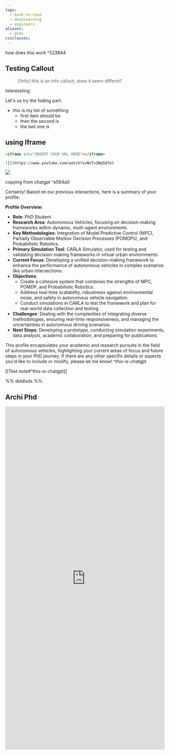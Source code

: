 ```yaml
---
tags:
  - book-to-read
  - deeplearning
  - engineers
aliases:
  - dsds
cssclasses:
---
```



 how does this work ^523844


## Testing Callout
> [!info]
> this is an info callout, does it seem differnt?


Interessting

Let's us try the foding part:
- this is my list of something
	- first item should be 
	- then the second is 
	- the last one is


## using Iframe

```html
<iframe src="INSERT YOUR URL HERE"></iframe>
```

```Md
![](https://www.youtube.com/watch?v=NnTvZWp5Q7o)
```



![](https://www.youtube.com/watch?v=NnTvZWp5Q7o)


copying from chatgpt ^e564a0

Certainly! Based on our previous interactions, here is a summary of your profile:

**Profile Overview:**

- **Role**: PhD Student
- **Research Area**: Autonomous Vehicles, focusing on decision-making frameworks within dynamic, multi-agent environments.
- **Key Methodologies**: Integration of Model Predictive Control (MPC), Partially Observable Markov Decision Processes (POMDPs), and Probabilistic Robotics.
- **Primary Simulation Tool**: CARLA Simulator, used for testing and validating decision-making frameworks in virtual urban environments.
- **Current Focus**: Developing a unified decision-making framework to enhance the performance of autonomous vehicles in complex scenarios like urban intersections.
- **Objectives**: 
   - Create a cohesive system that combines the strengths of MPC, POMDP, and Probabilistic Robotics.
   - Address real-time scalability, robustness against environmental noise, and safety in autonomous vehicle navigation.
   - Conduct simulations in CARLA to test the framework and plan for real-world data collection and testing.
- **Challenges**: Dealing with the complexities of integrating diverse methodologies, ensuring real-time responsiveness, and managing the uncertainties in autonomous driving scenarios.
- **Next Steps**: Developing a prototype, conducting simulation experiments, data analysis, academic collaboration, and preparing for publications.

This profile encapsulates your academic and research pursuits in the field of autonomous vehicles, highlighting your current areas of focus and future steps in your PhD journey. If there are any other specific details or aspects you'd like to include or modify, please let me know! ^this-is-chatgpt


[[Test note#^this-is-chatgpt]]



%% dsldlsds %%

## Archi Phd
<iframe frameborder="0" style="width:100%;height:1083px;" src="https://viewer.diagrams.net/?tags=%7B%7D&highlight=0000ff&edit=_blank&layers=1&nav=1&title=Thesis_Proposal.drawio#R%3Cmxfile%20pages%3D%226%22%3E%3Cdiagram%20id%3D%22bSAPvYl7jPfZNBl9wJ9x%22%20name%3D%22Scope%22%3E5Vptc5s4EP41%2FtgOSIDJx9Zxeplx08y502s%2BKiCDegIxshzb9%2BtPAmFehBN3Aoa5cyYJWslCep7d1e7CDC6SwxeOsvgrCzGdASs8zODtDADbgY78pyTHQuI7sBBEnIR6UCVYk3%2BwFlpauiMh3jYGCsaoIFlTGLA0xYFoyBDnbN8ctmG0edcMRdgQrANETelfJBSx3gWYV%2FI%2FMIni8s62d1P0JKgcrHeyjVHI9jURXM7ggjMmiqvksMBUgVfiUnzv7kzvaWEcp%2BKSL7Ddyw%2FgLxJA9gGP5vfL7x%2B8D3qWF0R3esNrwZHAEQn0qsWxhIKzXRpiNZs1g5%2F3MRF4naFA9e4l%2BVIWi4TKli0vESVRKq8p3sjVfX7BXBCJ6ictFkyNN7dQrkcOx4eaSG%2FpC2YJFvwoh5S9JbxavwDU7X3FFnS0LK4x5WkZ0goSnaauMJQXGsbfgBQYkH5HQb75XhGl6BnTR7YlgjAlDiSGmNegXrUGJCQM1Y2vx8UJ99G4gAYX3zIs9VsiMnE6NoTSBaOM50uDIcL%2BJpDyreDsb1zr8QIfP2%2BGIdDpIND1OggEzlAMegaDd2grCocvoTBJlFsV3UwZlJSIn6joorypFC1aNq76UXK5mpq8%2BHTSlX%2F6ocuz3qbL72ALDkXW3DxNYsYVWxL45LdIawKXshS30NeiPsntgRK3RQl0XYOSLgMajBLfoGTF0uh%2FzAhwRmbkxmDkB45JIBE5fx7Zb59HPUAF5i2oXNOfdHr%2FoaAqk4AaVsv0hXCWJmqX7zq%2FBzgu7Q7%2FexpzlXjHNpXLQAmHMsHRTemcYxapYGhZSVs2WI1ZMRWa5Oj9wkIcdbaGdoJdiO2W7XiAX9tAmeMhHmHx2kDt2NRuXuWKYyrjvZdmOtc%2F8GYi9fVRTmUtCv9KpSccW12h21RXdz66urpjaKdEkB9%2F6u%2FnjSfV%2BOiWzdtDvfP2%2BNZh9LZWO5dqtT0trXYMrf7O0S8cCKZnH9X9%2Bi19vunQZ%2Fuq55WZrawzLCGZGlSePTpUZq4gXaWMMRFJxXZ6gHWUla4MmBnJ67hxcSaEvzZmLrjAHrvOl8EwA%2Bap%2FO1hdf%2BwfB9WF9U22wUcF%2Fuh01UR8MEz7Ksi0I5I55ZJQXcBxx%2BMA2BycHc3Dgmncs35ssy5Qs4A5NhWhxfuZOfkafpnZ9wI7NQYOgIDuhL8ZgQGdMjTXwSWf%2FUT5%2BhYG5Cx8pjTMz8qQaUrc6etK57bIruYsqL%2BtLZ3aINZL59KbWJuNwG5Gbs2UT4BHCt3qYzlqd7Xv%2BVcmrsAr2%2FLeR8%2FZu5yizjKU3KZjgf5Y5ixQ6Z2Sm5bzvyjWZ%2FsjJqgOxRyN6No9oGIn7Xr2okgW5Vaq0YPWu1dqtXTqjMBM8NcYcRT9Kx8tHWfCjkJifLq6JRqT6AV%2B%2Fgd7vu6tacyoZu%2Blp%2Fz%2BdZwPt%2B%2F1DrgtKzjbI48LWtw4OSsAYxpDZUFPNV6pmIN8NJnEhM7K6BZ%2FVijDRZqBQtO9CtJU7aLuTe6XZgZ0TINlTIw%2Bae4PNXfLJKqNcjf22OKEvUKnbWgOyEwVzVgq%2FHs0qOqbPEsQfcidfWA93LInys1Q5ZxhoIYb5UyHTLKileWVFd%2BR5JkFKtpSnF%2B4wXiFBW3MZj8zzzOh%2B13XjpeMetJQ2SzejuzSLGrd1zh8l8%3D%3C%2Fdiagram%3E%3Cdiagram%20name%3D%22Application-1-CameraDrivenControl%22%20id%3D%22ENR-j7ezLoLCvmSMFj3n%22%3EzZZRk5owEMc%2FDY91EES9x4Le3UOvc60z7aMTYYHUkKUhKt6nbwKJith67dzYcxxN%2Flk2ZPe3C44fFfWDIGX%2BhAkwx3OT2vFnjucNg%2BlU%2FWllbxRXT7WSCZoY7Sgs6AtYQ6NuaAJVx1AiMknLrhgj5xDLjkaEwF3XLEXW3bUkGfSERUxYX%2F1OE5m36tSbHPVHoFludx6O79qVglhjc5IqJwnuTiR%2F7nhjx%2FNr4viho7Xu148EorxqZo2LOgKmo2%2Fj2u57%2F%2B8ODmcXwOUb%2BQzSz8HL07rGHyv%2B%2BGUyDnc%2Fv34wG20J25iwm5DJvc0DLZpEhSVSLpucBqETzJRCqrJNfEprULuEuSyYmg71GqMZV%2BNYHQCEEg5JUDcXJqTK9RXNxGwwo0WmDsjoSv0SxigkSwkMKlopoYJ4I6jcq%2BFiI7ZAGSM8hmVEChBkGSmB8mxQbbMmLOfRs%2BcEIaE%2BkV4XzWNMHwALkELdhmvcBL6hzNZZYEK4O0LrDQeuUfMTZC2fxFRKdnD%2BV5lWtibZb8uG93o2%2FkTCBW7O2UiRS9OAht7viHjZCNBxQZmri7z7qO07ipJvkNOYwfKZEZmiKP4DBeNzCly3R8F42kfAwvJOEfCvI6DqutTDos70g2hQqdxWAynIFthABX%2BtynLpXUACxHwLLRlaS1VFR8hQNG59t%2FnoviEFrsGucOSaN51Bqh4Vn8gK2DNWVFLURK1QSixODD4a1CSWl8C7KSKjLiKeO%2BwhcncBEau9U0RG1xERuOHJod3vciphUZJYr%2B4UM102bpmS84xM%2B0U7sk36NCX%2B5Nadu7G98lJi%2FJ28D%2FrzXw%3D%3D%3C%2Fdiagram%3E%3Cdiagram%20id%3D%22qa9Fln4j2qaTcnPCLrJv%22%20name%3D%22App-2-AEM%22%3ErZRdb9owFIZ%2FTS4rkbhlcDko626iaaLTpN5Z8SGx5vhYjvPVX79jsEmydmKbJiHhPLy8x%2BcrCdvXw5PlpspRgEqylRgS9phkWbp62NKXJ%2BOFrDfpBZRWiiCawFG%2BQvxnoK0U0CyEDlE5aZawQK2hcAvGrcV%2BKTuhWkY1vIQ34Fhw9ZZ%2Bl8JVF7rJPkz8M8iyipHTdUi45lEcMmkqLrCfIXZIsnWSsYEnbJd4tvywvUV0N2VRXA97UL74sa6XuJ%2F%2B3eCauwXt%2FpMnz7cv912efxtfzab8ii8Sv9yFQB1XbSg7uSsKuavop3XpTx8PeYR0gYlHaK7C1iEVXxbkeKjBlqCLkc451whtB3ZmY37r8lyBnz5uheTad681YDvZeDpia%2F1IW9lJXb5vd%2B64G%2BMYORjO6bhaEUjp2DiLP2CPCi0RjZqUu5NU6hfUGF74KOzxYXp6RkPgzpd411fSwZG4D9XTFhJDSvOkztNWSSFAE7PYagG%2BDavrDeetjU0AS5edoT9r9dTwJ8AanPUlDzZsE1YgvAOy%2B%2FDcTxuVbgOr5tsUd4eHLS6v3n81haQNg3h750h7Y%2B2C3%2ByFxw4%2FAQ%3D%3D%3C%2Fdiagram%3E%3Cdiagram%20id%3D%22yVkkXqOfImByeGLkKV3y%22%20name%3D%22Resources%22%3E5ZZvb5swEMY%2FDS9BYGf58zJJS6ttnTpl0l5WLjhg1XDIXArZp98Z7CZpKnWbqqrSpCgxj487%2B7mf5QR8XfVXRjTlDeRSByzO%2B4BfBIwtFpy%2BrbAfhSlfjEJhVD5KyUHYqF%2FSibFTdyqX7UkgAmhUzamYQV3LDE80YQx0p2Fb0KdVG1HIM2GTCX2u%2FlQ5lqM6Z7ODfi1VUfrKydTtrxI%2B2O2kLUUO3ZHELwM2DRjvRcBXgdVOP3xtAPDVMB9c9Wuprffe17Fu%2Bu8JnvZuZI1vlPObwGv5OP3R%2FAr3119uPqffizh0hR6F3jnbnWW4930g9xo7VNXQsNWjNKioTV%2FFvdS30CpUUNP8PSBCRQHaTqxE9lAY2NX5GjQYms%2FlVuw0HmVYalXYNxEaUkXbjBhtVS9pzauh4NKrsVdoXCJaCJfWD5Z2XRdhqeoHsUOooYJdGwlFE%2FcaCvohQNHayNLh%2FZYGLGZ0OtKYWEqXDWgNd%2FO7OAyTMGrqYjD2uf%2FeKVq77I%2BkP%2BvHoStXEiqJZk%2FPvT%2BYY2p3Tj85arsD9LPYVS%2BPgJ%2BwWTT1582dteIp%2BV%2BxQrEOl7eli%2F3fdJGR6SYzUtZtCRhaOYynIZuHAsNkHvFJNFl8AOBm58TNPYXHxPGER7PFhyaOnxE3ocdbpbUw9moYL8lnDJK%2FFpwSK1rORULDFg08SM9WDbVFc0tZnknCMZZR16R5Ab5K5bkts%2BpKhXLTiMzW7OjCJm0A2MI44PeeBPiOewLYOQEJe4mA%2BJ27P8S%2Bchm7fEf%2Fgvjlbw%3D%3D%3C%2Fdiagram%3E%3Cdiagram%20id%3D%22-HGi5GirfoC2Z6F1AMDG%22%20name%3D%22AV%20-%20SW%20Archi%22%3E7V1bc6O4Ev41frQLgbk9%2BhJnZivZpCY72d2nUwooNhuMGMC5zK8%2FEiAbELaxQwzInppyjAwSUnd%2F3epuST1lsny%2FDqC%2FuMU2cnuyZL%2F3lGlPloGuAfKHlnwkJZqUFswDx05v2hQ8OL9RWiilpSvHRmHuxghjN3L8fKGFPQ9ZUa4MBgF%2By9%2F2jN18qz6cI67gwYIuX%2Fq3Y0eLpNSQ9U35N%2BTMF6xloJnJL0vIbk57Ei6gjd8yRcpVT9Z6svIOe8q4R8vy%2F5VJgHG09zZ28%2FJ9glw6%2BGxck3Znx1ew7nuAvKimOl%2Bmj%2F7990fFfvwBwsmvj%2BVSf%2BwP09F8he4qHfd7FFjIjxzspaMXfTCSBHjl2YjWR1oYvy2cCD340KK%2FvhEmJGWLaOmSK0C%2BQteZe%2BS7i55JF8avKIgcQt1RWhxhP%2B5AsZ9p1%2Bnt6D1TVK3fm95fI7xEUfBBrtNq%2BkBKGSKViCG7fsvwl5aWLTK8JbMbYcrT83XlB9GE3JuSpV4qMpHNUJGj3ZwQz68%2B3Gu5hk%2BshkqicwQZjKpUMNpNBXM%2FEQ4SIJ5Yu4lfo8R0nRRA4sce2US9pJc4iBZ4jj3oXm1Kx3nqbO65wRSrYpr8h6LoI9WVcBXhPMXQuxP9k%2Fn%2BL61qIKvp5fQ9rTq%2B%2BGAXHhm3f7IXyWMqu9w8Fl%2Bx5w5kjxCvAgvtujHV8TCYo10Vasl9dDjrYbYAuTByXvNqv62MdYi63KcgQz%2Bxm56dd8p1TQp8Wo0M1Bw0Ayb8WUAowYOWw4HMUe0W%2Br7jzQUk2VAIigFJbRLAU%2FRlEF4RvzeQ%2FS%2Br74T4rVzwez9fKTwSYEGwW9E1amoICN9A0roCBnUL9bAxYT2kjU1L99ghHV%2FzpAqkgVZkStZ51mqCWOmTBzBcvu1REMCPTK0%2BrS88rifb%2B2MCTsZShXvMW%2B8YNzAwNUNvrilwfFMxECTkOIxRY%2FxY82rTqDPkVMUEEwWOXRcFAqgLVdEHgmoLpUltkZ%2F77576160tmjPtatEWmmkMCjhU5LXP6Yq2QYzGQczDykfBqxN%2B2vvePMCU2KMlc1NZ29C8UyAzbNYk1T8%2FQd1MSU8zQU1DTZcJ6m7G0tujvap6rvvSQJJAjrcGmrLPARJf3aPAIeNPTKpmmU4%2Bb6Yz2sN0%2BgFMB8w80yma0iWmA%2BfMdHzmwQPyQhyEXTd8VKVoxZbYPQTnByVmT9szDQyOaCMrWsFIALKVzD7EoRuQ%2BMglD%2FmePaKJW%2BTKcmEYOhZpOiQoFvHFGdLl6XyicPbprcgME6gSzwGs7LRTZkWWB7tnzImy%2Bqx3lW%2FYMAec11AptC3WbB2YTRhJvFyAilYIaM6mrccdxFiZoTHzTwrKXjKH0DfYgq7zG34%2BGXMrF32BIgVygW5lapTdk4VQdl9bdSjvrusYIFRNEWApJec5MQF8ksD0w4NLYvfI0t3TfzSSI0tTMn%2B0Oi6YphiCuRaAFngvDg34VJbdjmcCFJW5Krgy56PHDxEZbtEgRBVFt%2FOOjY7pdrWqbtfPWrerVXT7XwG0XsrSg1srl4qii6napTNQ7c1J5Neo9noT%2FFqn2vnAxRo4WDKxdB8g2%2BmYbleZsImGIbxjhQeVjevbwx7a5eDeShLBXc37DPgvcjSflxNQbib7o7aYTVWdJ2tVzdXmnNhtgC7e5Xh9%2F0Ba%2B377k76fLP29QPG%2BD3d25sWz7EO0RJSndhgF%2BAVNsIuDDdw9O65bKNqzgH%2Fp2HbMfmUqrCJkfsUq%2FyJgDFVei7FAVRZVi8GrtrFCI9GnBpDBqIoMylkjA%2B%2BwuPk%2BHf0g7U3gEgWQfPkBbRhcAKEICKYYgKA04%2FU%2BOSAwMuwHhOZc5G1gB4kDhG%2FkQ%2FqBoU3%2B3BIpvCBBHglUQUwDhZ%2FgPqKFYxESyNI9Dp1SP8S5UV9T89QfAkGoXyVcfaF9nva6ILTfG2bk03LPnfaqLAjt%2BVDWmA5yHLeSxvgdXWhPZv95uS%2FZa07Xukd63i2Uj11eKL%2F2E%2B%2BgfJlvveWUH%2FLT%2Fm1bWQm2WadWtrFVFzfrHPL7RN5Z1sqHnkX7f0135y2fr7U2cljMCtJKhK2LkUMGEFtTsrtNJl0RhEz82qYpiqDjIipJOxwg3aGUKALFeyo4olxC8fwL7Y6J6%2BwtThuK14uKVqxQvNrMNkIn96%2Br6RRpr3%2BdGS7n6V9XeVfLes4VXeZcZf51zRDD06I2sxft6ZGgalIO0zdnigS89yUNvV%2FkvzC%2FEET%2BzyQpT62aeqPWbmZ3Sv55H9x94BDxzc81NZeK7hMp1ub0W1lItnjPA5ovCdnieev3JT0gib%2FlEt%2FZgzqiWB1H%2BwnPjQM0Jc8Bmi4JwQHMu32Y%2B%2FHcqa8LktehHevVPHsGEEX8G5l2bqWcKMsTNdNkW2bVewIB1%2FLaG7%2FNYfo5P23bHKZaI5uICs%2Bv%2BrAxfq03rtA6fm3Xfm7C8Gtj%2BGqIja86bxBu1pu70PPOIAvIqHxYLDMCW2rcGSWJXE4YptSkJ1g34XIsPfGK%2FVLv6QIFXtvKVfs325Z71byW%2BlkvGDSbCWIxjsrw076dVLY5vuWv83xfeKiaBpJ3gRZVQSVHY3Umycpk1x1PsjJ4x%2FEYLeBrEqKYYC%2BMAsgOxzs1INQH%2B1U3M9XPelmoqbUH9que7HFC3L8wUSXc55cYZhCl%2B8BvmkIAv9no0VF5Wa96dFRB1vUvlPWqeY5nbuPxeY5x0FEEQQdS2brfDko6W7OYPZx2FcRDKkvXmFKrASA4Vn8zmzBIxn87i%2BwXXbkx0a3Fo1lwaJrFCKVYDk2Dh5oEYuxevI6V5jfhy5ZmXIAbSJoYKQ5GIwbLVtJ1FTWKERggmcOGQjCk6ULDYkEW2xL34KQcIfRvVwWEU6vmgMVfvnjJHDfVLGlarGVzJh%2BlrLAZ1UU8WiQew%2BbEo6TpujUXqxc%2FP4dICInjozIXieuUxAEJDJsSudK2LzK3T%2Bb49I07a%2BXnF2cUJa76xgYNCEAXNjogE1%2FpNEIi7WtYMKONDxlfVEjHVEi9E%2B%2FtoiHva%2FiiPPYexi5x4lbcsrWR5IyLtFWVNiA1JG1cw2csbT9DFKz3YHHhE3KTV08GyHW8l%2BTahhGpaeTH66ln1DKb9H%2F9zwquf%2F85vxkvfpnIfPv28it5bM8Z3cYxbJuCQkaY50RW%2Fa1SwsUQZMnCnkc6Cp9YDdLxvF0hzxoAjc%2BJ%2BMJE6%2BOZgDyR4YO6gXqXXTTBBAOx6342In5k1v0uBq03DNX1XHvADpHKkdHFlhN91EjHJknEwjEFdSHK6bwNHYtWY%2FL6EYlNu7ln%2F7Gi1Y8EbvCQtWM02CgI4EemPh%2BzbObDa9u8fdHyYqE%2BphEV82j7qnIjKZAeZ8OR55KRaae1VhWr%2BW3tHyKEgmRbe4GxGgAxslABaOZgqmZXGn0arOXKYK02BtZt4C6Zjy9XShrrtvtkN3t1RG%2Fz6q%2FgVlFp9Fda%2FwOF9r%2FIx1IE4j1vIZbnH8j82g7hXf%2FnIU1AMQY62DCyNGxEnPa9xhk7MDkR%2FWmip%2Bs%2Fxu9%2F6G%2B3ljP58fTnO%2BjzCu8BeWFiD9%2FAj3pM4RKXI%2BeY%2FLzN29cLx%2FIAdp0xetdR36zRW4y%2FNmeWlNKIB9FeunPnggxdsnNnTKvYTBkFFqWJFa0C1ON2%2BGQl5F03D7NCnxXcecjDEYrfM%2FkJ0iEL0HPcvvZrhZMk%2BcgnQzaigyTPMDGTAgJIA5d%2BWHhJyl4d9DaAoU9INAtQGHfTVEeTkSIZsmLoM2lGgFElcxFlSNedaHBJOSj5jO%2B2sbWi25aGhR%2Ff6I%2BpQUsqMCQwuA9w4q9XZemO8FzcOE2GkFV9Ys7Gs7GhjPujK0PvD7UrqW%2BoyqQ%2F00bE7DNleUr5UJVnE7z0yUNxi6QiyuxBGMH07DNSEzBn0pUuj%2FsamE36Q1LSHym62VdGmjkB0kyfyuO4JvpBpl0STkdTGeUHzB6QzoXJcHm0GzNThRZMh%2BZZeiZDM5tu%2Bk%2B%2BJ%2B9AdCc9fnW2s8%2FK7o7kBjMkVRBN3E%2FYUB9XGix9WqiFxkDWVVQaJa4KHHva15XopqEBySRPGUS%2Bh4o67ZsKUPvjKzC7mqkqGM4mfCX6iDLrhTcvvNlC3pxs4HON3TSYuMFlyMoHmUJ%2Fg9UFfXz8gqWQqG063spU3Vz9FVvQfXmbcseEkM9unGi2cGwbeZw5flKdrxZ0fpnKLwsrGe1W%2BeVHr1KFfBVGzpJt0VtgLlJCZO4JPjmuEyYbef%2FAT5h8CwUw59Zpgh0353gf9BRZDt3opr%2BEL2KY3kpJcLCLtCpZCp0ECQSg0bDkhL4u0kjnaHSDYJBsWFiCkCMb%2BhED0K7TUC3Zj7yLNOQz3h%2Bc5crdruceoevYsNR92B3qaSwxquPU4xOZiH2%2FXHmOJYqclR062w5KxfcGGO9KT2NORzKmi1ts01TGq%2F8D%3C%2Fdiagram%3E%3Cdiagram%20id%3D%22-q_crGzNgLBhq9e9wHkq%22%20name%3D%22Vehicle%20Control%20-%20Approaches%22%3E7Zddb9owFIZ%2FTS6RiJ2EcQmhfHSl0KG2am8qNzHExYmR4yywXz%2Bb2CUh3aBMlSpWCaHw%2BvjYPu9zEmJBP14POFpFYxZiaoFmuLZgzwKg3YbyWwmbQmi4sFkoC07CQrN3woz8wlo0YRkJcVoJFIxRQVZVMWBJggNR0RDnLK%2BGzRmtrrpCC1wTZgGidfWehCIq1G%2BgtdOHmCwis7LttYuRGJlgfZI0QiHLSxK8sIBnAbhGFuxaSqt%2BoM8ZEwfDTHC89jFVxTd1Ldbtn57g9ewcJ%2BK0nLcp5pPnF%2BUMaFL0LOnY5rnDEQlkjUHTZ4ngjFLMi9UoSZZFTIiEzN7ZOgT6clPAbwwHxB0QPmc%2BePT6dmfcGxTTzJ6v8u%2BXt07YuH7ILu%2FBiE%2BebmDDPqbcfyhGKjaGBc6yJMRqIRnRzSMi8GyFAjWaS%2FqlFolYHdCWl4iSRSKvA1k7eTbY%2FYm5IBKsjh6ISRiqzN16lXXh1Qy8LknvOcLuIAPMYiz4Rv7WyRyNpG5KGzS1kO8QbxluoxLejuks3VWL19TvoMLsTM7QVT6WJjmjBNTJXLNl5%2BnBHbnJowPg9QvaTIaoYWqOaKbtno56unN3CEg%2FRNXnVNK7xD6jTJrcS1iiLJ0TSvckwwPFc%2FE3Gt7Cqgrex%2FDyNinQ20MFmhtzCRUTUybF3Ob%2FiZRTGDnObVBzezz1v9yuud06C7dhze2rmx9fbu%2B77Thn4bZTc3smUELx5gMcP%2Fx0%2F1yeu%2B5%2Bh3tn4blbf3pnXP29nLKMpxkR%2F323u7VuB5%2FU%2BW3sgVcfna%2F00gkvfgM%3D%3C%2Fdiagram%3E%3C%2Fmxfile%3E"></iframe>
